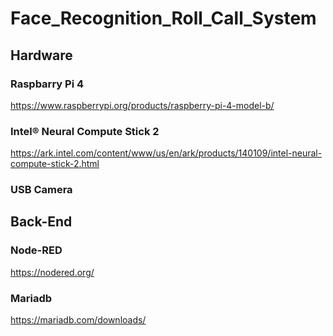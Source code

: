 # Face_Recognition_Roll_Call_System

## Hardware
### Raspbarry Pi 4  
https://www.raspberrypi.org/products/raspberry-pi-4-model-b/
### Intel® Neural Compute Stick 2  
https://ark.intel.com/content/www/us/en/ark/products/140109/intel-neural-compute-stick-2.html
### USB Camera

## Back-End
### Node-RED
https://nodered.org/
### Mariadb
https://mariadb.com/downloads/
